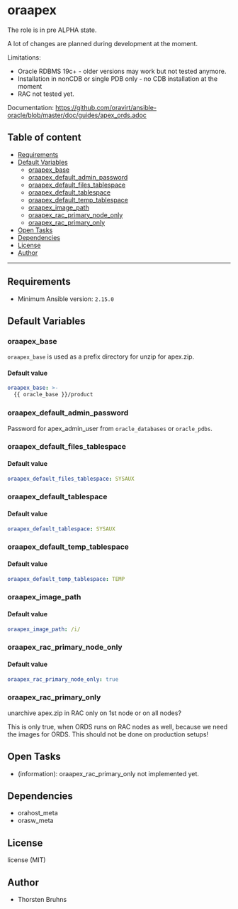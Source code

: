 # oraapex

The role is in pre ALPHA state.

A lot of changes are planned during development at the moment.

Limitations:

- Oracle RDBMS 19c+ - older versions may work but not tested anymore.
- Installation in nonCDB or single PDB only - no CDB installation at the moment
- RAC not tested yet.

Documentation: https://github.com/oravirt/ansible-oracle/blob/master/doc/guides/apex_ords.adoc

## Table of content

- [Requirements](#requirements)
- [Default Variables](#default-variables)
  - [oraapex_base](#oraapex_base)
  - [oraapex_default_admin_password](#oraapex_default_admin_password)
  - [oraapex_default_files_tablespace](#oraapex_default_files_tablespace)
  - [oraapex_default_tablespace](#oraapex_default_tablespace)
  - [oraapex_default_temp_tablespace](#oraapex_default_temp_tablespace)
  - [oraapex_image_path](#oraapex_image_path)
  - [oraapex_rac_primary_node_only](#oraapex_rac_primary_node_only)
  - [oraapex_rac_primary_only](#oraapex_rac_primary_only)
- [Open Tasks](#open-tasks)
- [Dependencies](#dependencies)
- [License](#license)
- [Author](#author)

---

## Requirements

- Minimum Ansible version: `2.15.0`

## Default Variables

### oraapex_base

`oraapex_base` is used as a prefix directory for unzip for apex.zip.

#### Default value

```YAML
oraapex_base: >-
  {{ oracle_base }}/product
```

### oraapex_default_admin_password

Password for apex_admin_user from `oracle_databases` or `oracle_pdbs`.

### oraapex_default_files_tablespace

#### Default value

```YAML
oraapex_default_files_tablespace: SYSAUX
```

### oraapex_default_tablespace

#### Default value

```YAML
oraapex_default_tablespace: SYSAUX
```

### oraapex_default_temp_tablespace

#### Default value

```YAML
oraapex_default_temp_tablespace: TEMP
```

### oraapex_image_path

#### Default value

```YAML
oraapex_image_path: /i/
```

### oraapex_rac_primary_node_only

#### Default value

```YAML
oraapex_rac_primary_node_only: true
```

### oraapex_rac_primary_only

unarchive apex.zip in RAC only on 1st node or on all nodes?

This is only true, when ORDS runs on RAC nodes as well, because we need
the images for ORDS. This should not be done on production setups!


## Open Tasks

- (information): oraapex_rac_primary_only not implemented yet.

## Dependencies

- orahost_meta
- orasw_meta

## License

license (MIT)

## Author



- Thorsten Bruhns
